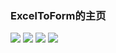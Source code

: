 ### ExcelToForm的主页
![](http://ww1.sinaimg.cn/thumbnail/d9e82fa4jw1f7axgfbavxj20y10i7q48.jpg)
![](http://ww3.sinaimg.cn/thumbnail/d9e82fa4jw1f7axglfr4zj20ws0ifdjc.jpg)
![](http://ww1.sinaimg.cn/thumbnail/d9e82fa4jw1f7axgpebh1j20wv0hy77a.jpg)
![](http://ww4.sinaimg.cn/thumbnail/d9e82fa4jw1f7axgv2yn7j20xf0h8abc.jpg)
